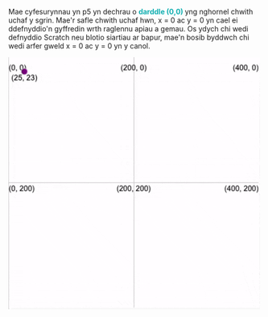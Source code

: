 Mae cyfesurynnau yn p5 yn dechrau o <span style="color: #0faeb0; font-weight: bold;"> darddle (0,0) </span> yng nghornel chwith uchaf y sgrin. Mae'r safle chwith uchaf hwn, x = 0 ac y = 0 yn cael ei ddefnyddio'n gyffredin wrth raglennu apiau a gemau. Os ydych chi wedi defnyddio Scratch neu blotio siartiau ar bapur, mae'n bosib byddwch chi wedi arfer gweld x = 0 ac y = 0 yn y canol.

![Gif wedi'i animeiddio yn dangos elips yn symud ar draws y canfas. Mae ei gyfesurynnau x ac y presennol yn cael eu dangos wrth iddo symud.](images/coords_animation.gif)
